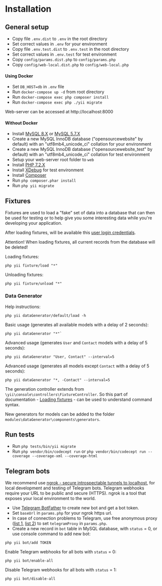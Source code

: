# Installation

## General setup

- Copy file `.env.dist` to `.env` in the root directory
- Set correct values in `.env` for your environment
- Copy file `.env.test.dist` to `.env.test` in the root directory
- Set correct values in `.env.test` for test environment
- Copy `config/params.dist.php` to `config/params.php`
- Copy `config/web-local.dist.php` to `config/web-local.php`

#### Using Docker

- Set `DB_HOST=db` in `.env` file
- Run `docker-compose up -d` from root directory
- Run `docker-compose exec php composer install`
- Run `docker-compose exec php ./yii migrate`

Web-server can be accessed at http://localhost:8000

#### Without Docker

- Install [MySQL 8.X](https://www.mysql.com) or [MySQL 5.7.X](https://www.mysql.com)
- Create a new MySQL InnoDB database ("opensourcewebsite" by default) with an "utf8mb4_unicode_ci" collation for your environment
- Create a new MySQL InnoDB database ("opensourcewebsite_test" by default) with an "utf8mb4_unicode_ci" collation for test environment
- Setup your web-server root folder to `web`
- Install [PHP 7.2.X](https://www.php.net)
- Install [XDebug](https://xdebug.org) for test environment
- Install [Composer](https://getcomposer.org)
- Run `php composer.phar install`
- Run `php yii migrate`

## Fixtures

Fixtures are used to load a "fake" set of data into a database that can then be used for testing or to help give you some interesting data while you're developing your application.

After loading fixtures, will be available this [user login credentials](tests/fixtures/data/user.php).

Attention! When loading fixtures, all current records from the database will be deleted!

Loading fixtures:
```
php yii fixture/load "*"
```

Unloading fixtures:
```
php yii fixture/unload "*"
```

### Data Generator

Help instructions:
```
php yii dataGenerator/default/load -h
```

Basic usage (generates all available models with a delay of 2 seconds):
```
php yii dataGenerator "*"`
```

Advanced usage (generates `User` and `Contact` models with a delay of 5 seconds):
```
php yii dataGenerator "User, Contact" --interval=5
```

Advanced usage (generates all models except `Contact` with a delay of 5 seconds):
```
php yii dataGenerator "*, -Contact" --interval=5
```

The generation controller extends from `\yii\console\controllers\FixtureController`. So this part of documentation - [Loading fixtures](https://www.yiiframework.com/doc/guide/2.0/en/test-fixtures#loading-fixtures) - can be used to understand command syntax.

New generators for models can be added to the folder `modules\dataGenerator\components\generators`.

## Run tests

- Run `php tests/bin/yii migrate`
- Run `php vendor/bin/codecept run` or `php vendor/bin/codecept run --coverage --coverage-xml --coverage-html`

## Telegram bots

We recommend use [ngrok - secure introspectable tunnels to localhost](https://ngrok.com), for local development and testing of Telegram bots. Telegram webhooks require your URL to be public and secure (HTTPS). ngrok is a tool that exposes your local environment to the world.

- Use [Telegram BotFather](https://t.me/BotFather) to create new bot and get a bot token.
- Set `baseUrl` in `params.php` for your ngrok https url.
- In case of connection problems to Telegram, use free anonymous proxy ([list 1](https://www.firexproxy.com/en), [list 2](https://mtpro.xyz/socks5)) to set `telegramProxy` in `params.php`.
- Create a new record in `bot` table in MySQL database, with `status` = 0, or use console command to add new bot:
```
php yii bot/add TOKEN
```

Enable Telegram webhooks for all bots with `status` = 0:
```
php yii bot/enable-all
```

Disable Telegram webhooks for all bots with `status` = 1:
```
php yii bot/disable-all
```
